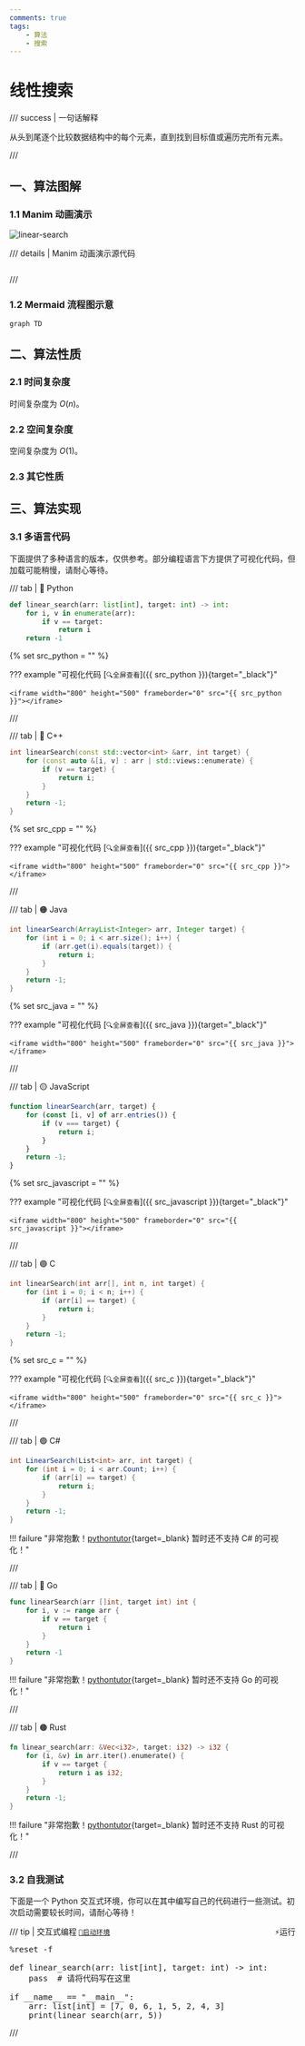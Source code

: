 ```yaml
---
comments: true
tags:
    - 算法
    - 搜索
---
```


# 线性搜索

/// success | 一句话解释

从头到尾逐个比较数据结构中的每个元素，直到找到目标值或遍历完所有元素​​。

///

## 一、算法图解

### 1.1 Manim 动画演示

![linear-search](./images/linear-search.webp)

/// details | Manim 动画演示源代码

```python
```

///

### 1.2 Mermaid 流程图示意

```mermaid
graph TD
```

## 二、算法性质

### 2.1 时间复杂度

时间复杂度为 $O(n)$。

### 2.2 空间复杂度

空间复杂度为 $O(1)$。

### 2.3 其它性质

## 三、算法实现

### 3.1 多语言代码

下面提供了多种语言的版本，仅供参考。部分编程语言下方提供了可视化代码，但加载可能稍慢，请耐心等待。

/// tab | 🔵 Python

```python
def linear_search(arr: list[int], target: int) -> int:
    for i, v in enumerate(arr):
        if v == target:
            return i
    return -1
```

{% set src_python = "" %}

??? example "可视化代码 [`🔍全屏查看`]({{ src_python }}){target="_black"}"

    <iframe width="800" height="500" frameborder="0" src="{{ src_python }}"></iframe>

///

/// tab | 🔴 C++

```cpp
int linearSearch(const std::vector<int> &arr, int target) {
    for (const auto &[i, v] : arr | std::views::enumerate) {
        if (v == target) {
            return i;
        }
    }
    return -1;
}
```

{% set src_cpp = "" %}

??? example "可视化代码 [`🔍全屏查看`]({{ src_cpp }}){target="_black"}"

    <iframe width="800" height="500" frameborder="0" src="{{ src_cpp }}"></iframe>

///

/// tab | 🟠 Java

```java
int linearSearch(ArrayList<Integer> arr, Integer target) {
    for (int i = 0; i < arr.size(); i++) {
        if (arr.get(i).equals(target)) {
            return i;
        }
    }
    return -1;
}
```

{% set src_java = "" %}

??? example "可视化代码 [`🔍全屏查看`]({{ src_java }}){target="_black"}"

    <iframe width="800" height="500" frameborder="0" src="{{ src_java }}"></iframe>

///

/// tab | 🟡 JavaScript

```javascript
function linearSearch(arr, target) {
    for (const [i, v] of arr.entries()) {
        if (v === target) {
            return i;
        }
    }
    return -1;
}
```

{% set src_javascript = "" %}

??? example "可视化代码 [`🔍全屏查看`]({{ src_javascript }}){target="_black"}"

    <iframe width="800" height="500" frameborder="0" src="{{ src_javascript }}"></iframe>

///

/// tab | 🟣 C

```c
int linearSearch(int arr[], int n, int target) {
    for (int i = 0; i < n; i++) {
        if (arr[i] == target) {
            return i;
        }
    }
    return -1;
}
```

{% set src_c = "" %}

??? example "可视化代码 [`🔍全屏查看`]({{ src_c }}){target="_black"}"

    <iframe width="800" height="500" frameborder="0" src="{{ src_c }}"></iframe>

///

/// tab | 🟢 C#

```csharp
int LinearSearch(List<int> arr, int target) {
    for (int i = 0; i < arr.Count; i++) {
        if (arr[i] == target) {
            return i;
        }
    }
    return -1;
}
```

!!! failure "非常抱歉！[pythontutor](https://pythontutor.com/){target=_blank} 暂时还不支持 C# 的可视化！"

///

/// tab | 🔵 Go

```go
func linearSearch(arr []int, target int) int {
    for i, v := range arr {
        if v == target {
            return i
        }
    }
    return -1
}
```

!!! failure "非常抱歉！[pythontutor](https://pythontutor.com/){target=_blank} 暂时还不支持 Go 的可视化！"

///

/// tab | 🟤 Rust

```rust
fn linear_search(arr: &Vec<i32>, target: i32) -> i32 {
    for (i, &v) in arr.iter().enumerate() {
        if v == target {
            return i as i32;
        }
    }
    return -1;
}
```

!!! failure "非常抱歉！[pythontutor](https://pythontutor.com/){target=_blank} 暂时还不支持 Rust 的可视化！"

///

### 3.2 自我测试

下面是一个 Python 交互式环境，你可以在其中编写自己的代码进行一些测试。初次启动需要较长时间，请耐心等待！

/// tip | 交互式编程 [`🚀启动环境`](javascript:void(activate())) [<kbd style="float:right">⚡运行</kbd>](javascript:void(run()))

<div class="thebe-status"></div>

<pre data-executable>
%reset -f

def linear_search(arr: list[int], target: int) -> int:
    pass  # 请将代码写在这里

if __name__ == "__main__":
    arr: list[int] = [7, 0, 6, 1, 5, 2, 4, 3]
    print(linear_search(arr, 5))
</pre>

///
